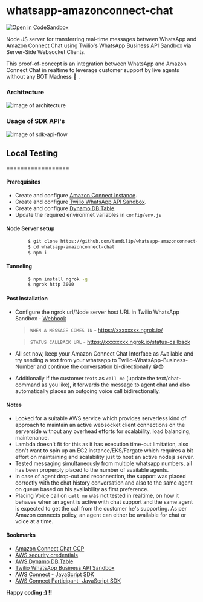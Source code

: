 # whatsapp-amazonconnect-chat
[![Open in CodeSandbox](https://img.shields.io/badge/Open%20in-CodeSandbox-green?style=flat-square&logo=codesandbox)](https://codesandbox.io/s/github/tamdilip/whatsapp-amazonconnect-chat)

Node JS server for transferring real-time messages between WhatsApp and Amazon Connect Chat using Twilio's WhatsApp Business API Sandbox via Server-Side Websocket Clients.

This proof-of-concept is an integration between WhatsApp and Amazon Connect Chat in realtime to leverage customer support by live agents without any BOT Madness 🤪 .

### Architecture
![Image of architecture](https://raw.githubusercontent.com/tamdilip/whatsapp-amazonconnect-chat/master/docs/WhatsApp-AmazonConnect.jpg)

### Usage of SDK API's 
![Image of sdk-api-flow](https://raw.githubusercontent.com/tamdilip/whatsapp-amazonconnect-chat/master/docs/SDK-API-FLOW.png)


## Local Testing
==================

#### Prerequisites
* Create and configure [Amazon Connect Instance](https://console.aws.amazon.com/connect/onboarding).
* Create and configure [Twilio WhatsApp API Sandbox](https://www.twilio.com/console/sms/whatsapp/sandbox).
* Create and configure [Dynamo DB Table](https://console.aws.amazon.com/dynamodb/home?region=us-east-1#create-table:).
* Update the required environmet variables in `config/env.js`

#### Node Server setup

```sh
        $ git clone https://github.com/tamdilip/whatsapp-amazonconnect-chat.git
        $ cd whatsapp-amazonconnect-chat
        $ npm i
```

#### Tunneling 
```sh
        $ npm install ngrok -g
        $ ngrok http 3000
```

#### Post Installation
* Configure the ngrok url/Node server host URL in Twilio WhatsApp Sandbox - [Webhook](https://www.twilio.com/console/sms/whatsapp/sandbox)

    > `WHEN A MESSAGE COMES IN` - https://xxxxxxxx.ngrok.io/
    
    > `STATUS CALLBACK URL` - https://xxxxxxxx.ngrok.io/status-callback



* All set now, keep your Amazon Connect Chat Interface as Available and try sending a text from your whatsapp to Twilio-WhatsApp-Business-Number and continue the conversation bi-directionally 😁😎
* Additionally if the customer texts as `call me` (update the text/chat-command as you like), it forwards the message to agent chat and also automatically places an outgoing voice call bidirectionally. 

#### Notes
* Looked for a suitable AWS service which provides serverless kind of approach to maintain an active websocket client connections on the serverside without any overhead efforts for scalability, load balancing, maintenance.
* Lambda doesn't fit for this as it has execution time-out limitation, also don't want to spin up an EC2 instance/EKS/Fargate which requires a bit effort on maintaining and scalability just to host an active nodejs server.
* Tested messaging simultaneously from multiple whatsapp numbers, all has been properply placed to the number of available agents.
* In case of agent drop-out and reconnection, the support was placed correctly with the chat history conversation and also to the same agent on queue based on his availability as first preference.
* Placing Voice call on `call me` was not tested in realtime, on how it behaves when an agent is active with chat support and the same agent is expected to get the call from the customer he's supporting. As per Amazon connects policy, an agent can either be available for chat or voice at a time.

#### Bookmarks
* [Amazon Connect Chat CCP](https://dilip-chat-dev.awsapps.com/connect/login)
* [AWS security credentials](https://console.aws.amazon.com/iam/home?#/security_credentials)
* [AWS Dynamo DB Table](https://console.aws.amazon.com/dynamodb/home?region=us-east-1#tables:selected=whatsappconnect;tab=items)
* [Twilio WhatsApp Business API Sandbox](https://www.twilio.com/console/sms/whatsapp/sandbox)
* [AWS Connect - JavaScript SDK](https://docs.aws.amazon.com/AWSJavaScriptSDK/latest/AWS/Connect.html)
* [AWS Connect Participant- JavaScript SDK](https://docs.aws.amazon.com/AWSJavaScriptSDK/latest/AWS/ConnectParticipant.html)




**Happy coding :) !!**
